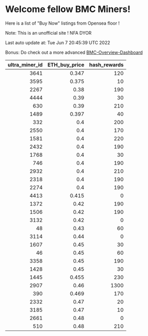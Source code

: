 # Welcome fellow BMC Miners!
Here is a list of "Buy Now" listings from Opensea floor !

Note: This is an unofficial site ! NFA DYOR

Last auto update at: Tue Jun  7 20:45:39 UTC 2022

Bonus: Do check out a more advanced [BMC-Overview-Dashboard](https://dune.com/defifunk/BMC-Overview-Dashboard)


|   ultra_miner_id |   ETH_buy_price |   hash_rewards |
|-----------------:|----------------:|---------------:|
|             3641 |           0.347 |            120 |
|             3595 |           0.375 |             10 |
|             2267 |           0.38  |            190 |
|             4444 |           0.39  |             30 |
|              630 |           0.39  |            210 |
|             1489 |           0.397 |             40 |
|              332 |           0.4   |            200 |
|             2550 |           0.4   |            170 |
|             1581 |           0.4   |            220 |
|             2432 |           0.4   |            190 |
|             1768 |           0.4   |             30 |
|              746 |           0.4   |            190 |
|             2932 |           0.4   |            210 |
|             2318 |           0.4   |            190 |
|             2274 |           0.4   |            190 |
|             4413 |           0.415 |              0 |
|             1372 |           0.42  |            190 |
|             1506 |           0.42  |            190 |
|             3132 |           0.42  |              0 |
|               48 |           0.43  |             60 |
|             3114 |           0.44  |              0 |
|             1607 |           0.45  |             30 |
|               46 |           0.45  |             60 |
|             3358 |           0.45  |            190 |
|             1428 |           0.45  |             30 |
|             1445 |           0.455 |            230 |
|             2907 |           0.46  |           1300 |
|              390 |           0.469 |            170 |
|             2332 |           0.47  |             20 |
|             3185 |           0.47  |             10 |
|             2661 |           0.48  |              0 |
|              510 |           0.48  |            210 |